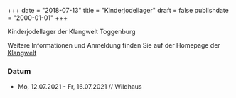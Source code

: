 ﻿+++
date = "2018-07-13"
title = "Kinderjodellager"
draft = false
publishdate = "2000-01-01"
+++

Kinderjodellager der Klangwelt Toggenburg

Weitere Informationen und Anmeldung finden Sie auf der Homepage der [Klangwelt](https://klangwelt.swiss/de/klangwelt-erleben/klangkurse/kurse/kinderjodellager.html#/)


### Datum

* Mo, 12.07.2021 - Fr, 16.07.2021 // Wildhaus
